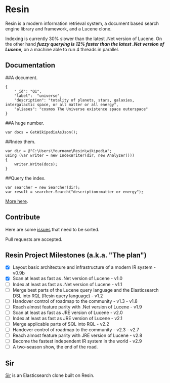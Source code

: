# Resin

Resin is a modern information retrieval system, a document based search engine library and framework, and a Lucene clone. 

Indexing is currently 30% slower than the latest .Net version of Lucene. On the other hand ___fuzzy querying is 12% faster than the latest .Net version of Lucene___, on a machine able to run 4 threads in parallel.

## Documentation

##A document.

	{
		"_id": "Q1",
		"label":  "universe",
		"description": "totality of planets, stars, galaxies, intergalactic space, or all matter or all energy",
		"aliases": "cosmos The Universe existence space outerspace"
	}

##A huge number.
	
	var docs = GetWikipediaAsJson();

##Index them.

	var dir = @"C:\Users\Yourname\Resin\wikipedia";
	using (var writer = new IndexWriter(dir, new Analyzer()))
	{
		writer.Write(docs);
	}

##Query the index.
<a name="inproc" id="inproc"></a>

	var searcher = new Searcher(dir);
	var result = searcher.Search("description:matter or energy");

[More here](https://github.com/kreeben/resin/wiki). 

## Contribute

Here are some [issues](https://github.com/kreeben/resin/issues) that need to be sorted.

Pull requests are accepted.

## Resin Project Milestones (a.k.a. "The plan")

- [x] Layout basic architecture and infrastructure of a modern IR system - v0.9b
- [x] Scan at least as fast as .Net version of Lucene - v1.0
- [ ] Index at least as fast as .Net version of Lucene - v1.1
- [ ] Merge best parts of the Lucene query language and the Elasticsearch DSL into RQL (Resin query language) - v1.2
- [ ] Handover control of roadmap to the community - v1.3 - v1.8
- [ ] Reach almost feature parity with .Net version of Lucene - v1.9
- [ ] Scan at least as fast as JRE version of Lucene - v2.0
- [ ] Index at least as fast as JRE version of Lucene - v2.1
- [ ] Merge applicable parts of SQL into RQL - v2.2
- [ ] Handover control of roadmap to the community - v2.3 - v2.7
- [ ] Reach almost feature parity with JRE version of Lucene - v2.8
- [ ] Become the fastest independent IR system in the world - v2.9
- [ ] A two-season show, the end of the road.

## Sir

[Sir](https://github.com/kreeben/sir) is an Elasticsearch clone built on Resin.
